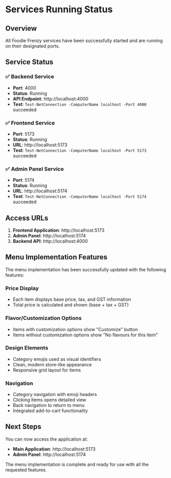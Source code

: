 # Services Running Status

## Overview
All Foodie Frenzy services have been successfully started and are running on their designated ports.

## Service Status

### ✅ Backend Service
- **Port**: 4000
- **Status**: Running
- **API Endpoint**: http://localhost:4000
- **Test**: `Test-NetConnection -ComputerName localhost -Port 4000` succeeded

### ✅ Frontend Service
- **Port**: 5173
- **Status**: Running
- **URL**: http://localhost:5173
- **Test**: `Test-NetConnection -ComputerName localhost -Port 5173` succeeded

### ✅ Admin Panel Service
- **Port**: 5174
- **Status**: Running
- **URL**: http://localhost:5174
- **Test**: `Test-NetConnection -ComputerName localhost -Port 5174` succeeded

## Access URLs

1. **Frontend Application**: http://localhost:5173
2. **Admin Panel**: http://localhost:5174
3. **Backend API**: http://localhost:4000

## Menu Implementation Features

The menu implementation has been successfully updated with the following features:

### Price Display
- Each item displays base price, tax, and GST information
- Total price is calculated and shown (base + tax + GST)

### Flavor/Customization Options
- Items with customization options show "Customize" button
- Items without customization options show "No flavours for this item"

### Design Elements
- Category emojis used as visual identifiers
- Clean, modern store-like appearance
- Responsive grid layout for items

### Navigation
- Category navigation with emoji headers
- Clicking items opens detailed view
- Back navigation to return to menu
- Integrated add-to-cart functionality

## Next Steps

You can now access the application at:
- **Main Application**: http://localhost:5173
- **Admin Panel**: http://localhost:5174

The menu implementation is complete and ready for use with all the requested features.